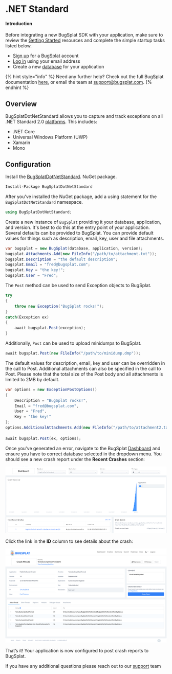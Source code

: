 # .NET Standard

#### Introduction <a id="intro"></a>

Before integrating a new BugSplat SDK with your application, make sure to review the [Getting Started](../../) resources and complete the simple startup tasks listed below.

* [Sign up](https://app.bugsplat.com/v2/sign-up) for a BugSplat account
* [Log in](https://app.bugsplat.com/auth0/login) using your email address
* Create a new [database](https://app.bugsplat.com/v2/company) for your application

{% hint style="info" %}
Need any further help? Check out the full BugSplat documentation [here](../../../../), or email the team at [support@bugsplat.com](mailto:support@bugsplat.com).
{% endhint %}

## Overview

BugSplatDotNetStandard allows you to capture and track exceptions on all .NET Standard 2.0 [platforms](https://docs.microsoft.com/en-us/dotnet/standard/net-standard). This includes:

* .NET Core
* Universal Windows Platform \(UWP\)
* Xamarin
* Mono

## Configuration

Install the [BugSplatDotNetStandard](https://www.nuget.org/packages/BugSplatDotNetStandard/). NuGet package.

```bash
Install-Package BugSplatDotNetStandard
```

After you've installed the NuGet package, add a using statement for the `BugSplatDotNetStandard` namespace.

```csharp
using BugSplatDotNetStandard;
```

Create a new instance of `BugSplat` providing it your database, application, and version. It's best to do this at the entry point of your application. Several defaults can be provided to BugSplat. You can provide default values for things such as description, email, key, user and file attachments.

```csharp
var bugsplat = new BugSplat(database, application, version);
bugsplat.Attachments.Add(new FileInfo("/path/to/attachment.txt"));
bugsplat.Description = "the default description";
bugsplat.Email = "fred@bugsplat.com";
bugsplat.Key = "the key!";
bugsplat.User = "Fred";
```

The `Post` method can be used to send Exception objects to BugSplat.

```csharp
try
{
    throw new Exception("BugSplat rocks!");
}
catch(Exception ex)
{
    await bugsplat.Post(exception);
}
```

Additionally, `Post` can be used to upload minidumps to BugSplat.

```csharp
await bugsplat.Post(new FileInfo("/path/to/minidump.dmp"));
```

The default values for description, email, key and user can be overridden in the call to Post. Additional attachments can also be specified in the call to Post. Please note that the total size of the Post body and all attachments is limited to 2MB by default.

```csharp
var options = new ExceptionPostOptions()
{
    Description = "BugSplat rocks!",
    Email = "fred@bugsplat.com",
    User = "Fred",
    Key = "the key!"
};
options.AdditionalAttachments.Add(new FileInfo("/path/to/attachment2.txt"));

await bugsplat.Post(ex, options);
```

Once you've generated an error, navigate to the BugSplat [Dashboard](https://app.bugsplat.com/v2/dashboard) and ensure you have to correct database selected in the dropdown menu. You should see a new crash report under the **Recent Crashes** section:

![BugSplat Dashboard](../../../../.gitbook/assets/dot-net-standard-dashboard.png)

Click the link in the **ID** column to see details about the crash:

![.NET Standard Crash](../../../../.gitbook/assets/dot-net-standard-crash.png)

That’s it! Your application is now configured to post crash reports to BugSplat.

If you have any additional questions please reach out to our [support](mailto:support@bugsplat.com) team

  


